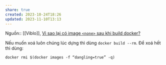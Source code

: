 ```yaml
---
share: true
created: 2023-10-24T18:26
updated: 2023-11-10T13:13
---
```

Nguồn:: [[Viblo]], [Vì sao lại có image `<none>` sau khi build docker?](https://viblo.asia/p/vi-sao-lai-co-image-none-sau-khi-build-docker-L4x5xvBgZBM)

Nếu muốn xoá luôn chúng lúc dựng thì dùng `docker build --rm`. Để xoá hết thì dùng:
```
docker rmi $(docker images -f “dangling=true” -q)
```
